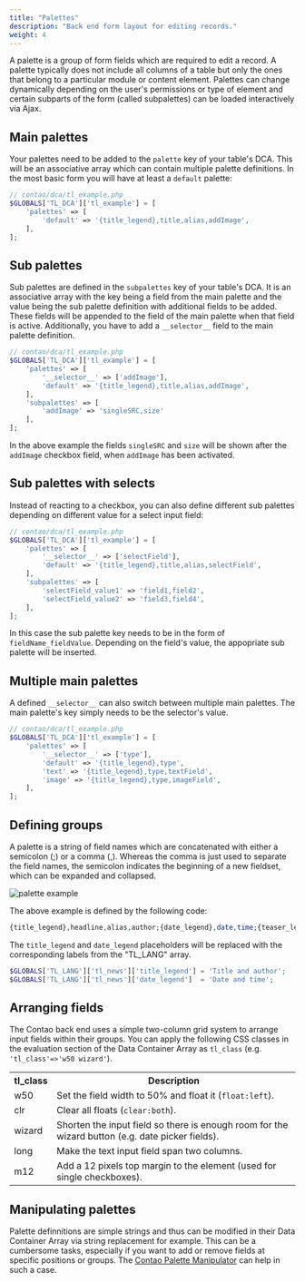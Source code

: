 ```yaml
---
title: "Palettes"
description: "Back end form layout for editing records."
weight: 4
---
```


A palette is a group of form fields which are required to edit a record. A
palette typically does not include all columns of a table but only the ones that
belong to a particular module or content element. Palettes can change
dynamically depending on the user's permissions or type of element and certain
subparts of the form (called subpalettes) can be loaded interactively via Ajax.


## Main palettes

Your palettes need to be added to the `palette` key of your table's DCA. This
will be an associative array which can contain multiple palette definitions. In
the most basic form you will have at least a `default` palette:

```php
// contao/dca/tl_example.php
$GLOBALS['TL_DCA']['tl_example'] = [
    'palettes' => [
        'default' => '{title_legend},title,alias,addImage',
    ],
];
```

## Sub palettes

Sub palettes are defined in the `subpalettes` key of your table's DCA. It is an
associative array with the key being a field from the main palette and the value
being the sub palette definition with additional fields to be added. These
fields will be appended to the field of the main palette when that field is
active. Additionally, you have to add a `__selector__` field to the main palette
definition.

```php
// contao/dca/tl_example.php
$GLOBALS['TL_DCA']['tl_example'] = [
    'palettes' => [
        '__selector__' => ['addImage'],
        'default' => '{title_legend},title,alias,addImage',
    ],
    'subpalettes' => [
        'addImage' => 'singleSRC,size'
    ],
];
```

In the above example the fields `singleSRC` and `size` will be shown after the
`addImage` checkbox field, when `addImage` has been activated.

## Sub palettes with selects

Instead of reacting to a checkbox, you can also define different sub palettes
depending on different value for a select input field:

```php
// contao/dca/tl_example.php
$GLOBALS['TL_DCA']['tl_example'] = [
    'palettes' => [
        '__selector__' => ['selectField'],
        'default' => '{title_legend},title,alias,selectField',
    ],
    'subpalettes' => [
        'selectField_value1' => 'field1,field2',
        'selectField_value2' => 'field3,field4',
    ],
];
```

In this case the sub palette key needs to be in the form of
`fieldName_fieldValue`. Depending on the field's value, the appopriate sub
palette will be inserted.


## Multiple main palettes

A defined `__selector__` can also switch between multiple main palettes. The
main palette's key simply needs to be the selector's value.

```php
// contao/dca/tl_example.php
$GLOBALS['TL_DCA']['tl_example'] = [
    'palettes' => [
        '__selector__' => ['type'],
        'default' => '{title_legend},type',
        'text' => '{title_legend},type,textField',
        'image' => '{title_legend},type,imageField',
    ],
];
```


## Defining groups

A palette is a string of field names which are concatenated with either a
semicolon (;) or a comma (,). Whereas the comma is just used to separate the
field names, the semicolon indicates the beginning of a new fieldset, which can
be expanded and collapsed.

![palette example](../images/palette_example.png?classes=shadow)

The above example is defined by the following code:

```php
{title_legend},headline,alias,author;{date_legend},date,time;{teaser_legend:hide},subheadline,teaser
```

The `title_legend` and `date_legend` placeholders will be replaced with the
corresponding labels from the "TL_LANG" array.

```php
$GLOBALS['TL_LANG']['tl_news']['title_legend'] = 'Title and author';
$GLOBALS['TL_LANG']['tl_news']['date_legend']  = 'Date and time';
```


## Arranging fields

The Contao back end uses a simple two-column grid system to arrange input fields
within their groups. You can apply the following CSS classes in the evaluation
section of the Data Container Array as `tl_class` (e.g. `'tl_class'=>'w50
wizard'`).

<table>
<tr>
  <th>tl_class</th>
  <th>Description</th>
</tr>
<tr>
  <td>w50</td>
  <td>Set the field width to 50% and float it (<code>float:left</code>).</td>
</tr>
<tr>
  <td>clr</td>
  <td>Clear all floats (<code>clear:both</code>).</td>
</tr>
<tr>
  <td>wizard</td>
  <td>Shorten the input field so there is enough room for the wizard button
      (e.g. date picker fields).</td>
</tr>
<tr>
  <td>long</td>
  <td>Make the text input field span two columns.</td>
</tr>
<tr>
  <td>m12</td>
  <td>Add a 12 pixels top margin to the element (used for single
      checkboxes).</td>
</tr>
</table>


## Manipulating palettes

Palette definnitions are simple strings and thus can be modified in their Data
Container Array via string replacement for example. This can be a cumbersome
tasks, especially if you want to add or remove fields at specific positions or
groups. The [Contao Palette Manipulator][1] can help in such a case.

[1]: ../../../documentation/palettemanipulator/
[2]: ../reference/fields/
